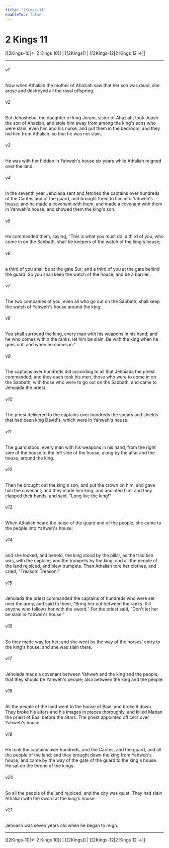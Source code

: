 ```yaml
---
title: "2Kings-11"
enableToc: false
---
```


# 2 Kings 11

[[2Kings-10|← 2 Kings 10]] | [[2Kings]] | [[2Kings-12|2 Kings 12 →]]
***



###### v1 
Now when Athaliah the mother of Ahaziah saw that her son was dead, she arose and destroyed all the royal offspring. 

###### v2 
But Jehosheba, the daughter of king Joram, sister of Ahaziah, took Joash the son of Ahaziah, and stole him away from among the king's sons who were slain, even him and his nurse, and put them in the bedroom; and they hid him from Athaliah, so that he was not slain. 

###### v3 
He was with her hidden in Yahweh's house six years while Athaliah reigned over the land. 

###### v4 
In the seventh year Jehoiada sent and fetched the captains over hundreds of the Carites and of the guard, and brought them to him into Yahweh's house; and he made a covenant with them, and made a covenant with them in Yahweh's house, and showed them the king's son. 

###### v5 
He commanded them, saying, "This is what you must do: a third of you, who come in on the Sabbath, shall be keepers of the watch of the king's house; 

###### v6 
a third of you shall be at the gate Sur; and a third of you at the gate behind the guard. So you shall keep the watch of the house, and be a barrier. 

###### v7 
The two companies of you, even all who go out on the Sabbath, shall keep the watch of Yahweh's house around the king. 

###### v8 
You shall surround the king, every man with his weapons in his hand; and he who comes within the ranks, let him be slain. Be with the king when he goes out, and when he comes in." 

###### v9 
The captains over hundreds did according to all that Jehoiada the priest commanded; and they each took his men, those who were to come in on the Sabbath, with those who were to go out on the Sabbath, and came to Jehoiada the priest. 

###### v10 
The priest delivered to the captains over hundreds the spears and shields that had been king David's, which were in Yahweh's house. 

###### v11 
The guard stood, every man with his weapons in his hand, from the right side of the house to the left side of the house, along by the altar and the house, around the king. 

###### v12 
Then he brought out the king's son, and put the crown on him, and gave him the covenant; and they made him king, and anointed him; and they clapped their hands, and said, "Long live the king!" 

###### v13 
When Athaliah heard the noise of the guard and of the people, she came to the people into Yahweh's house: 

###### v14 
and she looked, and behold, the king stood by the pillar, as the tradition was, with the captains and the trumpets by the king; and all the people of the land rejoiced, and blew trumpets. Then Athaliah tore her clothes, and cried, "Treason! Treason!" 

###### v15 
Jehoiada the priest commanded the captains of hundreds who were set over the army, and said to them, "Bring her out between the ranks. Kill anyone who follows her with the sword." For the priest said, "Don't let her be slain in Yahweh's house." 

###### v16 
So they made way for her; and she went by the way of the horses' entry to the king's house, and she was slain there. 

###### v17 
Jehoiada made a covenant between Yahweh and the king and the people, that they should be Yahweh's people; also between the king and the people. 

###### v18 
All the people of the land went to the house of Baal, and broke it down. They broke his altars and his images in pieces thoroughly, and killed Mattan the priest of Baal before the altars. The priest appointed officers over Yahweh's house. 

###### v19 
He took the captains over hundreds, and the Carites, and the guard, and all the people of the land; and they brought down the king from Yahweh's house, and came by the way of the gate of the guard to the king's house. He sat on the throne of the kings. 

###### v20 
So all the people of the land rejoiced, and the city was quiet. They had slain Athaliah with the sword at the king's house. 

###### v21 
Jehoash was seven years old when he began to reign.

***
[[2Kings-10|← 2 Kings 10]] | [[2Kings]] | [[2Kings-12|2 Kings 12 →]]
